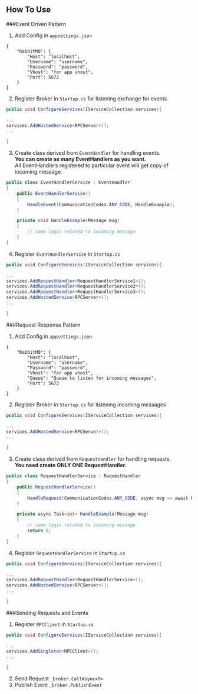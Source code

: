 ## How To Use

###Event Driven Pattern
1. Add Config in ``appsettings.json``
```config
{
    "RabbitMQ": {
        "Host": "localhost",
        "Username": "username",
        "Password": "password",
        "Vhost": "for app vhost",
        "Port": 5672
    }
}
```
2. Register Broker in ``Startup.cs`` for listening exchange for events

````c#
public void ConfigureServices(IServiceCollection services){

...
services.AddHostedService<RPCServer>();
...

}
````

3. Create class derived from ``EventHandler`` for handling events. \
   **You can create as many EventHandlers as you want.** \
   All EventHandlers registered to particular event will get copy of incoming message.
```c#
public class EventHandlerService : EventHandler
{
    public EventHandlerService()
    {
        HandleEvent(CommunicationCodes.ANY_CODE, HandleExample);
    }

    private void HandleExample(Message msg)
    {
        // some logic related to incoming message
    }
}
```

4. Register ``EventHandlerService`` in ``Startup.cs``

````c#
public void ConfigureServices(IServiceCollection services){

...
services.AddRequestHandler<RequestHandlerService1>();
services.AddRequestHandler<RequestHandlerService2>();
services.AddRequestHandler<RequestHandlerService3>();
services.AddHostedService<RPCServer>();
...

}
````

###Request Response Pattern
1. Add Config in ``appsettings.json``
```config
{
    "RabbitMQ": {
        "Host": "localhost",
        "Username": "username",
        "Password": "password",
        "Vhost": "for app vhost",
        "Queue": "Queue to listen for incoming messages",
        "Port": 5672
    }
}
```

2. Register Broker in ``Startup.cs`` for listening incoming messages

````c#
public void ConfigureServices(IServiceCollection services){

...
services.AddHostedService<RPCServer>();
...

}
````

3. Create class derived from ``RequestHandler`` for handling requests. \
   **You need create ONLY ONE RequestHandler.** 
```c#
public class RequestHandlerService : RequestHandler
{
    public RequestHandlerService()
    {
        HandleRequest(CommunicationCodes.ANY_CODE, async msg => await HandleExample(msg));
    }

    private async Task<int> HandleExample(Message msg)
    {
        // some logic related to incoming message
        return 0;
    }
}
```

4. Register ``RequestHandlerService`` in ``Startup.cs``

````c#
public void ConfigureServices(IServiceCollection services){

...
services.AddRequestHandler<RequestHandlerService>();
services.AddHostedService<RPCServer>();
...

}
````


###Sending Requests and Events

1. Register ``RPCClient`` in ``Startup.cs``

````c#
public void ConfigureServices(IServiceCollection services){

...
services.AddSingleton<RPCClient>();
...

}
````

2. Send Request ``_broker.CallAsync<T>``
3. Publish Event ``_broker.PublishEvent`` 